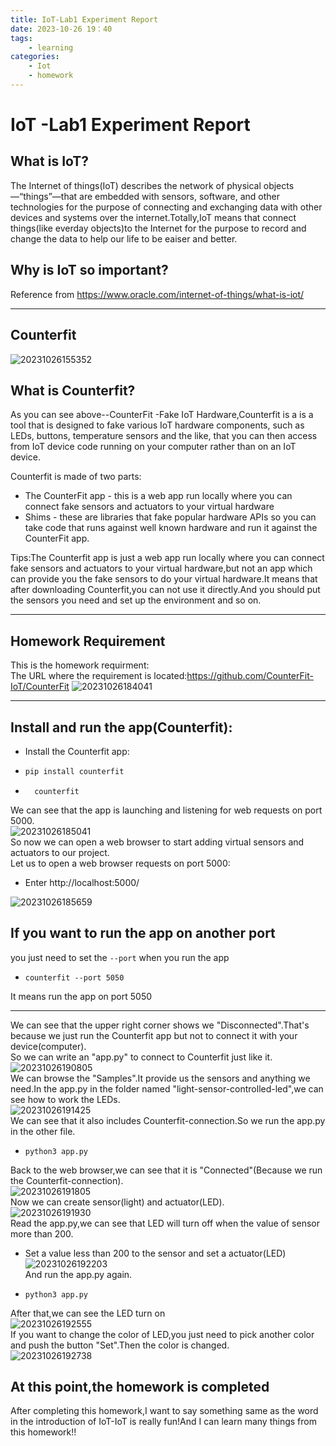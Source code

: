 ```yaml
---
title: IoT-Lab1 Experiment Report
date: 2023-10-26 19：40
tags: 
    - learning
categories: 
    - Iot  
    - homework
---  
```

# IoT -Lab1 Experiment Report  

## What is IoT?  

The Internet of things(IoT) describes the network of physical objects—“things”—that are embedded with sensors, software, and other technologies for the purpose of connecting and exchanging data with other devices and systems over the internet.Totally,IoT means that connect things(like everday objects)to the Internet for the purpose to record and change the data to help our life to be eaiser and better.  
  

## Why is IoT so important?  
Reference from <https://www.oracle.com/internet-of-things/what-is-iot/>  

---

## Counterfit  

![20231026155352](https://stitch-best.oss-cn-beijing.aliyuncs.com//20231026155352.png)  

## What is Counterfit?  
As you can see above--CounterFit -Fake IoT Hardware,Counterfit is a is a tool that is designed to fake various IoT hardware components, such as LEDs, buttons, temperature sensors and the like, that you can then access from IoT device code running on your computer rather than on an IoT device.  
    
Counterfit is made of two parts:  
* The CounterFit app - this is a web app run locally where you can connect fake sensors and actuators to your virtual hardware
* Shims - these are libraries that fake popular hardware APIs so you can take code that runs against well known hardware and run it against the CounterFit app.

Tips:The Counterfit app is just a web app run locally where you can connect fake sensors and actuators to your virtual hardware,but not an app which can provide you the fake sensors to do your virtual hardware.It means that after downloading Counterfit,you can not use it directly.And you should put the sensors you need and set up the environment and so on.  

---  
## Homework Requirement  
This is the homework requirment:  
The URL where the requirement is located:<https://github.com/CounterFit-IoT/CounterFit>
![20231026184041](https://stitch-best.oss-cn-beijing.aliyuncs.com//20231026184041.png)  

---
## Install and run the app(Counterfit):  
* Install the Counterfit app:
* ``` sh
  pip install counterfit
  ```  
* ```
    counterfit
  ```  
We can see that the app is launching and listening for web requests on port 5000.  
![20231026185041](https://stitch-best.oss-cn-beijing.aliyuncs.com//20231026185041.png)  
So now we can open a web browser to start adding virtual sensors and actuators to our project.  
Let us to open a web browser requests on port 5000:  
* Enter http://localhost:5000/  

![20231026185659](https://stitch-best.oss-cn-beijing.aliyuncs.com//20231026185659.png)  
## If you want to run the app on another port  
you just need to set the `--port` when you run the app  
* ```
  counterfit --port 5050
  ```  
It means run the app on port 5050  

---

We can see that the upper right corner shows we "Disconnected".That's because we just run the Counterfit app but not to connect it with your device(computer).  
So we can write an "app.py" to connect to Counterfit just like it.  
![20231026190805](https://stitch-best.oss-cn-beijing.aliyuncs.com//20231026190805.png)  
We can browse the "Samples".It provide us the sensors and anything we need.In the app.py in the folder named "light-sensor-controlled-led",we can see how to work the LEDs.  
![20231026191425](https://stitch-best.oss-cn-beijing.aliyuncs.com//20231026191425.png)  
We can see that it also includes Counterfit-connection.So we run the app.py in the other file.  
* ``` 
  python3 app.py 
  ```  

Back to the web browser,we can see that it is "Connected"(Because we run the Counterfit-connection).  
![20231026191805](https://stitch-best.oss-cn-beijing.aliyuncs.com//20231026191805.png)  
Now we can create sensor(light) and actuator(LED).  
![20231026191930](https://stitch-best.oss-cn-beijing.aliyuncs.com//20231026191930.png)  
Read the app.py,we can see that LED will turn off when the value of sensor more than 200.  
* Set a value less than 200 to the sensor and set a actuator(LED)  
![20231026192203](https://stitch-best.oss-cn-beijing.aliyuncs.com//20231026192203.png)  
And run the app.py again.  
* ```
  python3 app.py
  ```  
After that,we can see the LED turn on  
![20231026192555](https://stitch-best.oss-cn-beijing.aliyuncs.com//20231026192555.png)  
If you want to change the color of LED,you just need to pick another color and push the button "Set".Then the color is changed.  
![20231026192738](https://stitch-best.oss-cn-beijing.aliyuncs.com//20231026192738.png)  
## At this point,the homework is completed  
After completing this homework,I want to say something same as the word in the introduction of IoT-IoT is really fun!And I can learn many things from this homework!!